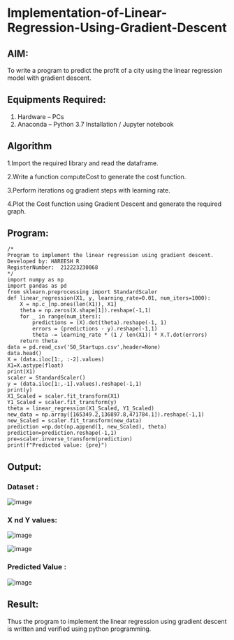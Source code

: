 # Implementation-of-Linear-Regression-Using-Gradient-Descent

## AIM:
To write a program to predict the profit of a city using the linear regression model with gradient descent.

## Equipments Required:
1. Hardware – PCs
2. Anaconda – Python 3.7 Installation / Jupyter notebook

## Algorithm
1.Import the required library and read the dataframe.

2.Write a function computeCost to generate the cost function.

3.Perform iterations og gradient steps with learning rate.

4.Plot the Cost function using Gradient Descent and generate the required graph.

## Program:
```
/*
Program to implement the linear regression using gradient descent.
Developed by: HAREESH R
RegisterNumber:  212223230068
*/
import numpy as np
import pandas as pd
from sklearn.preprocessing import StandardScaler
def linear_regression(X1, y, learning_rate=0.01, num_iters=1000):
    X = np.c_[np.ones(len(X1)), X1]
    theta = np.zeros(X.shape[1]).reshape(-1,1)
    for _ in range(num_iters):
        predictions = (X).dot(theta).reshape(-1, 1)
        errors = (predictions - y).reshape(-1,1)
        theta -= learning_rate * (1 / len(X1)) * X.T.dot(errors)
    return theta
data = pd.read_csv('50_Startups.csv',header=None)
data.head()
X = (data.iloc[1:, :-2].values)
X1=X.astype(float)
print(X1)
scaler = StandardScaler()
y = (data.iloc[1:,-1].values).reshape(-1,1)
print(y)
X1_Scaled = scaler.fit_transform(X1)
Y1_Scaled = scaler.fit_transform(y)
theta = linear_regression(X1_Scaled, Y1_Scaled)
new_data = np.array([165349.2,136897.8,471784.1]).reshape(-1,1)
new_Scaled = scaler.fit_transform(new_data)
prediction =np.dot(np.append(1, new_Scaled), theta)
prediction=prediction.reshape(-1,1)
pre=scaler.inverse_transform(prediction)
print(f"Predicted value: {pre}")
```

## Output:
### Dataset :
![image](https://github.com/user-attachments/assets/e4269b9b-ebdb-4f99-8c11-18cb7b59a108)


### X nd Y values:
![image](https://github.com/user-attachments/assets/c472c270-b657-4b22-b9fb-8ea205bd574c)


![image](https://github.com/user-attachments/assets/13d30526-d09e-4c6a-9e6e-c31e70621f16)


### Predicted Value :
![image](https://github.com/user-attachments/assets/b791b2d4-3009-4fab-8d5c-18d4befb8c1f)


## Result:
Thus the program to implement the linear regression using gradient descent is written and verified using python programming.

